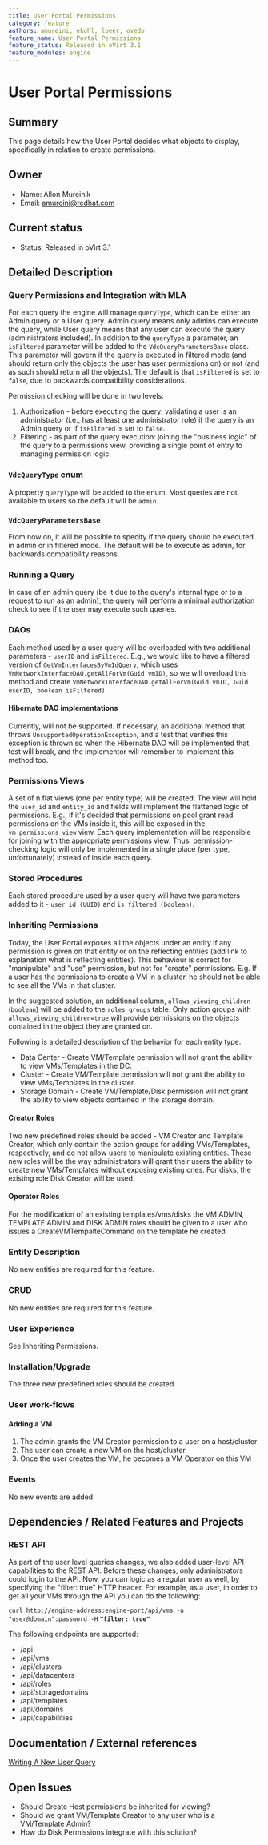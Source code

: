 ```yaml
---
title: User Portal Permissions
category: feature
authors: amureini, ekohl, lpeer, ovedo
feature_name: User Portal Permissions
feature_status: Released in oVirt 3.1
feature_modules: engine
---
```


# User Portal Permissions

## Summary

This page details how the User Portal decides what objects to display, specifically in relation to create permissions.

## Owner

* Name: Allon Mureinik
* Email: amureini@redhat.com

## Current status

* Status: Released in oVirt 3.1

## Detailed Description

### Query Permissions and Integration with MLA

For each query the engine will manage `queryType`, which can be either an Admin query or a User query. Admin query means only admins can execute the query, while User query means that any user can execute the query (administrators included). In addition to the `queryType` a parameter, an `isFiltered` parameter will be added to the `VdcQueryParametersBase` class. This parameter will govern if the query is executed in filtered mode (and should return only the objects the user has user permissions on) or not (and as such should return all the objects). The default is that `isFiltered` is set to `false`, due to backwards compatibility considerations.

Permission checking will be done in two levels:

1. Authorization - before executing the query: validating a user is an administrator (i.e., has at least one administrator role) if the query is an Admin query or if `isFiltered` is set to `false`.
2. Filtering - as part of the query execution: joining the "business logic" of the query to a permissions view, providing a single point of entry to managing permission logic.

### `VdcQueryType` enum

A property `queryType` will be added to the enum. Most queries are not available to users so the default will be `admin`.

### `VdcQueryParametersBase`

From now on, it will be possible to specify if the query should be executed in admin or in filtered mode. The default will be to execute as admin, for backwards compatibility reasons.

### Running a Query

In case of an admin query (be it due to the query's internal type or to a request to run as an admin), the query will perform a minimal authorization check to see if the user may execute such queries.

### DAOs

Each method used by a user query will be overloaded with two additional parameters - `userID` and `isFiltered`. E.g., we would like to have a filtered version of `GetVmInterfacesByVmIdQuery`, which uses `VmNetworkInterfaceDAO.getAllForVm(Guid vmID)`, so we will overload this method and create `VmNetworkInterfaceDAO.getAllForVm(Guid vmID, Guid userID, boolean isFiltered)`.

#### Hibernate DAO implementations

Currently, will not be supported. If necessary, an additional method that throws `UnsupportedOperationException`, and a test that verifies this exception is thrown so when the Hibernate DAO will be implemented that test will break, and the implementor will remember to implement this method too.

### Permissions Views

A set of n flat views (one per entity type) will be created. The view will hold the `user_id` and `entity_id` and fields will implement the flattened logic of permissions. E.g., if it's decided that permissions on pool grant read permissions on the VMs inside it, this will be exposed in the `vm_permissions_view` view. Each query implementation will be responsible for joining with the appropriate permissions view. Thus, permission-checking logic will only be implemented in a single place (per type, unfortunately) instead of inside each query.

### Stored Procedures

Each stored procedure used by a user query will have two parameters added to it - `user_id (UUID)` and `is_filtered (boolean)`.

### Inheriting Permissions

Today, the User Portal exposes all the objects under an entity if any permission is given on that entity or on the reflecting entities (add link to explanation what is reflecting entities). This behaviour is correct for "manipulate" and "use" permission, but not for "create" permissions. E.g. If a user has the permissions to create a VM in a cluster, he should not be able to see all the VMs in that cluster.

In the suggested solution, an additional column, `allows_viewing_children` (`boolean`) will be added to the `roles_groups` table. Only action groups with `allows_viewing_children=true` will provide permissions on the objects contained in the object they are granted on.

Following is a detailed description of the behavior for each entity type.

*   Data Center - Create VM/Template permission will not grant the ability to view VMs/Templates in the DC.
*   Cluster - Create VM/Template permission will not grant the ability to view VMs/Templates in the cluster.
*   Storage Domain - Create VM/Template/Disk permission will not grant the ability to view objects contained in the storage domain.

#### Creator Roles

Two new predefined roles should be added - VM Creator and Template Creator, which only contain the action groups for adding VMs/Templates, respectively, and do not allow users to manipulate existing entities. These new roles will be the way administrators will grant their users the ability to create new VMs/Templates without exposing existing ones. For disks, the existing role Disk Creator will be used.

#### Operator Roles

For the modification of an existing templates/vms/disks the VM ADMIN, TEMPLATE ADMIN and DISK ADMIN roles should be given to a user who issues a CreateVMTempalteCommand on the template he created.

### Entity Description

No new entities are required for this feature.

### CRUD

No new entities are required for this feature.

### User Experience

See Inheriting Permissions.

### Installation/Upgrade

The three new predefined roles should be created.

### User work-flows

#### Adding a VM

1. The admin grants the VM Creator permission to a user on a host/cluster
2. The user can create a new VM on the host/cluster
3. Once the user creates the VM, he becomes a VM Operator on this VM

### Events

No new events are added.

## Dependencies / Related Features and Projects

### REST API

As part of the user level queries changes, we also added user-level API capabilities to the REST API.
Before these changes, only administrators could login to the API. Now, you can logic as a regular user as well, by specifying the "filter: true" HTTP header.
For example, as a user, in order to get all your VMs through the API you can do the following:

`curl http://engine-address:engine-port/api/vms -u "user@domain":password -H` **`"filter: true"`**

The following endpoints are supported:

* /api
* /api/vms
* /api/clusters
* /api/datacenters
* /api/roles
* /api/storagedomains
* /api/templates
* /api/domains
* /api/capabilities

## Documentation / External references

[Writing A New User
Query](/develop/developer-guide/engine/writing-a-new-user-query)



## Open Issues

* Should Create Host permissions be inherited for viewing?
* Should we grant VM/Template Creator to any user who is a VM/Template Admin?
* How do Disk Permissions integrate with this solution?

